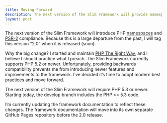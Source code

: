 ```yaml
---
title: Moving Forward
description: The next version of the Slim Framework will provide namespaces and PSR-2 compliance
layout: post
---
```


The next version of the Slim Framework will introduce PHP [namespaces](http://us3.php.net/manual/language.namespaces.php) and [PSR-2](https://github.com/php-fig/fig-standards/blob/master/accepted/PSR-2-coding-style-guide.md) compliance. Because this is a large departure from the past, I will tag this version “2.0” when it is released (soon).

Why the big change? I started and maintain [PHP The Right Way](http://www.phptherightway.com/), and I believe I should practice what I preach. The Slim Framework currently supports PHP 5.2 or newer. Unfortunately, providing backwards compatibility prevents me from introducing newer features and improvements to the framework. I’ve decided it’s time to adopt modern best practices and move forward.

The next version of the Slim Framework will require PHP 5.3 or newer. Starting today, the develop branch includes the PHP >= 5.3 code.

I’m currently updating the framework documentation to reflect these changes. The framework documentation will move into its own separate GitHub Pages repository before the 2.0 release.
